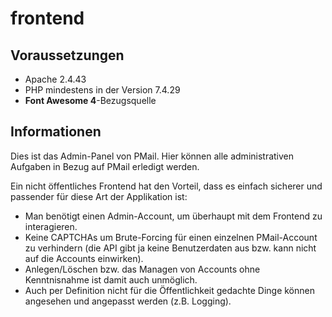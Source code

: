 # frontend

## Voraussetzungen

* Apache 2.4.43
* PHP mindestens in der Version 7.4.29
* **Font Awesome 4**-Bezugsquelle

## Informationen

Dies ist das Admin-Panel von PMail. Hier können alle administrativen Aufgaben in Bezug auf PMail erledigt werden.

Ein nicht öffentliches Frontend hat den Vorteil, dass es einfach sicherer und passender für diese Art der Applikation ist:
* Man benötigt einen Admin-Account, um überhaupt mit dem Frontend zu interagieren.
* Keine CAPTCHAs um Brute-Forcing für einen einzelnen PMail-Account zu verhindern (die API gibt ja keine Benutzerdaten aus bzw. kann nicht auf die Accounts einwirken).
* Anlegen/Löschen bzw. das Managen von Accounts ohne Kenntnisnahme ist damit auch unmöglich.
* Auch per Definition nicht für die Öffentlichkeit gedachte Dinge können angesehen und angepasst werden (z.B. Logging).